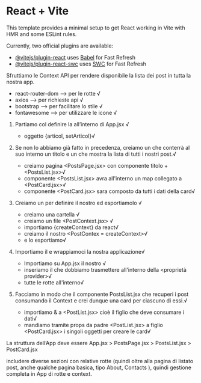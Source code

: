 # React + Vite

This template provides a minimal setup to get React working in Vite with HMR and some ESLint rules.

Currently, two official plugins are available:

- [@vitejs/plugin-react](https://github.com/vitejs/vite-plugin-react/blob/main/packages/plugin-react/README.md) uses [Babel](https://babeljs.io/) for Fast Refresh
- [@vitejs/plugin-react-swc](https://github.com/vitejs/vite-plugin-react-swc) uses [SWC](https://swc.rs/) for Fast Refresh


<!-- Consegna -->
Sfruttiamo le Context API per rendere disponibile la lista dei post in tutta la nostra app.

<!-- preparazione del progetto -->
<!-- pacchetti installati -->
- react-router-dom  --> per le rotte √
- axios --> per richieste api √
- bootstrap --> per facilitare lo stile √
- fontawesome --> per utilizzare le icone √


<!-- esercizio -->
1. Partiamo col definire la <lista dei post> all’interno di App.jsx √
    - oggetto {articol, setArticol}√

2. Se non lo abbiamo già fatto in precedenza, creiamo un <componente PostsPage.jsx> che conterrà al suo interno un titolo e un <componente PostsList.jsx> che mostra la lista di tutti i nostri post.√
    - creiamo pagina <PostsPage.jsx> con componente titolo + <PostsList.jsx>√
    - componente <PostsList.jsx> avra all'interno un map collegato a <PostCard.jsx>√
    - componente <PostCard.jsx> sara composto da tutti i dati della card√

3. Creiamo un <file> per definire il nostro <Context> ed esportiamolo √
    - creiamo una cartella <Context> √
    - creiamo un file <PostContext.jsx> √
    - importiamo {createContext} da react√
    - creiamo il nostro <PostContex = createContext>√
    - e lo esportiamo√

4. Importiamo il <Provider in App.jsx> e wrappiamoci la nostra applicazione√
    - Importiamo su App.jsx il nostro <PostContext>√
    - inseriamo il <valore> che dobbiamo trasmettere all'interno della <proprietà provider>√
    - <wrappiamo> tutte le rotte all'interno√

5. Facciamo in modo che il componente PostsList.jsx che recuperi i post consumando il Context e crei dunque una card per ciascuno di essi.√
    - importiamo <useContext> & <PostContext> a <PostList.jsx> cioè il figlio che deve consumare i dati√
    - mandiamo tramite props da padre <PostList.jsx> a figlio <PostCard.jsx> i singoli oggetti per creare le card√

<!-- NOTE -->
La struttura dell’App deve essere App.jsx > PostsPage.jsx > PostsList.jsx > PostCard.jsx

<!-- Bonus -->
includere diverse sezioni con relative rotte (quindi oltre alla pagina di listato post, anche qualche pagina basica, tipo About, Contacts ), quindi gestione completa in App di rotte e context.